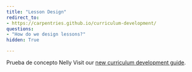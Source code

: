 ```yaml
---
title: "Lesson Design"
redirect_to:
- https://carpentries.github.io/curriculum-development/
questions:
- "How do we design lessons?"
hidden: True

---
```

Prueba de concepto Nelly
Visit our [new curriculum development guide](https://carpentries.github.io/curriculum-development/).

